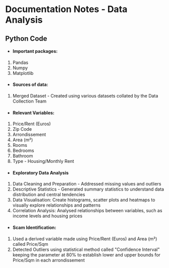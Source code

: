 # Documentation Notes - Data Analysis
## Python Code
* #### Important packages:
1. Pandas
2. Numpy
3. Matplotlib

* #### Sources of data:
1. Merged Dataset - Created using various datasets collated by the Data Collection Team

* #### Relevant Variables:
1. Price/Rent (Euros)
2. Zip Code
3. Arrondissement
4. Area (m²)
5. Rooms
6. Bedrooms
7. Bathroom
8. Type - Housing/Monthly Rent


* #### Exploratory Data Analysis
1. Data Cleaning and Preparation - Addressed missing values and outliers
2. Descriptive Statistics - Generated summary statistics to understand data distribution and central tendencies
3. Data Visualisation: Create histograms, scatter plots and heatmaps to visually explore relationships and patterns
4. Correlation Analysis: Analysed relationships between variables, such as income levels and housing prices

* #### Scam Identification:
1. Used a derived variable made using Price/Rent (Euros) and Area (m²) called Price/Sqm
2. Detected Outliers using statistical method called "Confidence Interval" keeping the parameter at 80% to establish lower and upper bounds for Price/Sqm in each arrondissement
